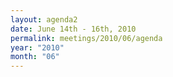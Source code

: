 ```yaml
---
layout: agenda2
date: June 14th - 16th, 2010
permalink: meetings/2010/06/agenda
year: "2010"
month: "06"
---
```

